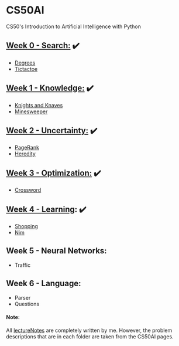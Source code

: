 # CS50AI

CS50's Introduction to Artificial Intelligence with Python

## [Week 0 - Search:](https://github.com/itsmehere/CS50AI/blob/master/LectureNotes/Week0_Search.md) ✔️

- [Degrees](https://github.com/itsmehere/CS50AI/tree/master/Week0_Search/degrees)
- [Tictactoe](https://github.com/itsmehere/CS50AI/tree/master/Week0_Search/tictactoe)

## [Week 1 - Knowledge:](https://github.com/itsmehere/CS50AI/blob/master/LectureNotes/Week1_Knowledge.md) ✔️

- [Knights and Knaves](https://github.com/itsmehere/CS50AI/tree/master/Week1_Knowledge/knights)
- [Minesweeper](https://github.com/itsmehere/CS50AI/tree/master/Week1_Knowledge/minesweeper)

## [Week 2 - Uncertainty:](https://github.com/itsmehere/CS50AI/blob/master/LectureNotes/Week2_Uncertainty.md) ✔️

- [PageRank](https://github.com/itsmehere/CS50AI/tree/master/Week2_Uncertainty/pagerank)
- [Heredity](https://github.com/itsmehere/CS50AI/tree/master/Week2_Uncertainty/heredity)

## [Week 3 - Optimization:](https://github.com/itsmehere/CS50AI/blob/master/LectureNotes/Week3_Optimization.md) ✔️

- [Crossword](https://github.com/itsmehere/CS50AI/tree/master/Week3_Optimization/crossword)

## [Week 4 - Learning](https://github.com/itsmehere/CS50AI/blob/master/LectureNotes/Week4_Learning.md): ✔️

- [Shopping](https://github.com/itsmehere/CS50AI/tree/master/Week4_Learning/shopping)
- [Nim](https://github.com/itsmehere/CS50AI/tree/master/Week4_Learning/nim)

## Week 5 - Neural Networks:

- Traffic

## Week 6 - Language:

- Parser
- Questions

#### Note:

All [lectureNotes](https://github.com/itsmehere/CS50AI/tree/master/LectureNotes) are completely written by me. However, the problem descriptions that are in each folder are taken from the CS50AI pages.